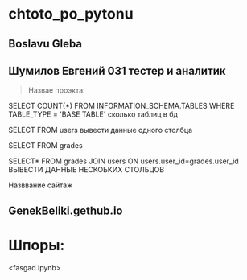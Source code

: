 # chtoto_po_pytonu
## Boslavu Gleba
## Шумилов Евгений 031 тестер и аналитик
> Назвае проэкта:
> 


SELECT  COUNT(*) FROM INFORMATION_SCHEMA.TABLES WHERE TABLE_TYPE = 'BASE TABLE' сколько таблиц в бд


SELECT FROM users вывести данные одного столбца


SELECT FROM grades


SELECT* FROM grades JOIN users ON users.user_id=grades.user_id ВЫВЕСТИ ДАННЫЕ НЕСКОЬКИХ СТОЛБЦОВ


Назввание сайтаж
## GenekBeliki.gethub.io

# Шпоры:
<fasgad.ipynb>
